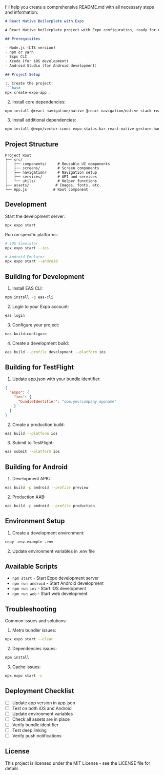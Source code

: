 I'll help you create a comprehensive README.md with all necessary steps and information:

```markdown:e:\PROJECTS\React-Native-Boilerplate\README.md
# React Native Boilerplate with Expo

A React Native boilerplate project with Expo configuration, ready for development and deployment.

## Prerequisites

- Node.js (LTS version)
- npm or yarn
- Expo CLI
- Xcode (for iOS development)
- Android Studio (for Android development)

## Project Setup

1. Create the project:
```bash
npx create-expo-app .
```

2. Install core dependencies:
```bash
npm install @react-navigation/native @react-navigation/native-stack react-native-screens react-native-safe-area-context
```

3. Install additional dependencies:
```bash
npm install @expo/vector-icons expo-status-bar react-native-gesture-handler
```

## Project Structure

```
Project Root
├── src/
│   ├── components/     # Reusable UI components
│   ├── screens/        # Screen components
│   ├── navigation/     # Navigation setup
│   ├── services/       # API and services
│   └── utils/          # Helper functions
├── assets/            # Images, fonts, etc.
└── App.js            # Root component
```

## Development

Start the development server:
```bash
npx expo start
```

Run on specific platforms:
```bash
# iOS Simulator
npx expo start --ios

# Android Emulator
npx expo start --android
```

## Building for Development

1. Install EAS CLI:
```bash
npm install -g eas-cli
```

2. Login to your Expo account:
```bash
eas login
```

3. Configure your project:
```bash
eas build:configure
```

4. Create a development build:
```bash
eas build --profile development --platform ios
```

## Building for TestFlight

1. Update app.json with your bundle identifier:
```json
{
  "expo": {
    "ios": {
      "bundleIdentifier": "com.yourcompany.appname"
    }
  }
}
```

2. Create a production build:
```bash
eas build --platform ios
```

3. Submit to TestFlight:
```bash
eas submit --platform ios
```

## Building for Android

1. Development APK:
```bash
eas build -p android --profile preview
```

2. Production AAB:
```bash
eas build -p android --profile production
```

## Environment Setup

1. Create a development environment:
```bash
copy .env.example .env
```

2. Update environment variables in .env file

## Available Scripts

- `npm start` - Start Expo development server
- `npm run android` - Start Android development
- `npm run ios` - Start iOS development
- `npm run web` - Start web development

## Troubleshooting

Common issues and solutions:

1. Metro bundler issues:
```bash
npx expo start --clear
```

2. Dependencies issues:
```bash
npm install
```

3. Cache issues:
```bash
npx expo start -c
```

## Deployment Checklist

- [ ] Update app version in app.json
- [ ] Test on both iOS and Android
- [ ] Update environment variables
- [ ] Check all assets are in place
- [ ] Verify bundle identifier
- [ ] Test deep linking
- [ ] Verify push notifications

## License

This project is licensed under the MIT License - see the LICENSE file for details
